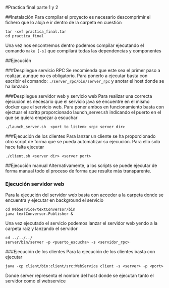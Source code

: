 #Practica final parte 1 y 2


##Instalación
Para compilar el proyecto es necesario descomprimir el fichero que lo aloja e ir dentro de la carpeta en cuestión
```
tar -xvf practica_final.tar
cd practica_final
```
Una vez nos encontremos dentro podemos compilar ejecutando el comando `make [-s]` que compilará todas las dependencias y componentes

##Ejecución

###Despliegue servicio RPC
Se recomienda que este sea el primer paso a realizar, aunque no es obligatorio. Para ponerlo a ejecutar basta con escribir el comando: `./server_rpc/bin/server_rpc` y anotar el host donde se ha lanzado

###Despliegue servidor web y servicio web
Para realizar una correcta ejecución es necesario que el servicio java se encuentre en el mismo docker que el servicio web.
Para poner ambos en funcionamiento basta con ejectuar el scritp proporcionado launch\_server.sh indicando el puerto en el que se quiera empezar a escuchar
```
./launch_server.sh  <port to listen> <rpc server dir>
```

###Ejecución de los clientes
Para lanzar un cliente se ha proporcionado otro script de forma que se pueda automatizar su ejecución. Para ello solo hace falta ejecutar 
```
./client.sh <server dir> <server port>
```

##Ejecución manual
Alternativamente, a los scripts se puede ejecutar de forma manual todo el proceso de forma que resulte más transparente.

### Ejecución servidor web
Para la ejecución del servidor web basta con acceder a la carpeta donde se encuentra y ejecutar en background el servicio
```
cd WebService/textConversor/bin
java textConversor.Publisher &
```
Una vez ejecutado el servicio podemos lanzar el servidor web yendo a la carpeta raiz y lanzando el servidor
```
cd ../../../
server/bin/server -p <puerto_escucha> -s <servidor_rpc>
```

###Ejecución de los clientes
Para la ejecución de los clientes basta con ejecutar
```
java -cp client/bin:client/src:WebService client -s <server> -p <port>
```
Donde server representa el nombre del host donde se ejecutan tanto el servidor como el webservice
